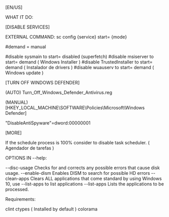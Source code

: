 [EN/US]

WHAT IT DO:

[DISABLE SERVICES]

EXTERNAL COMMAND: sc config {service} start= {mode}

#demand = manual

#disable sysmain to start= disabled (superfetch)
#disable msiserver to start= demand ( Windows Installer )
#disable TrustedInstaller to start= demand ( Instalador de drivers )
#disable wuauserv to start= demand ( Windows update )

[TURN OFF WINDOWS DEFENDER]

(AUTO)
Turn_Off_Windows_Defender_Antivirus.reg

(MANUAL)
[HKEY_LOCAL_MACHINE\SOFTWARE\Policies\Microsoft\Windows Defender]

"DisableAntiSpyware"=dword:00000001

[MORE]
      
If the schedule process is 100% consider to disable task scheduler. ( Agendador de tarefas )


OPTIONS IN --help:

  --disc-usage   Checks for and corrects any possible errors that cause disk usage.
  --enable-dism  Enables DISM to search for possible HD errors
  --clean-apps   Clears ALL applications that come standard by using Windows 10, use --list-apps to list applications
  --list-apps    Lists the applications to be processed.

Requirements:

clint
ctypes ( Installed by default )
colorama

